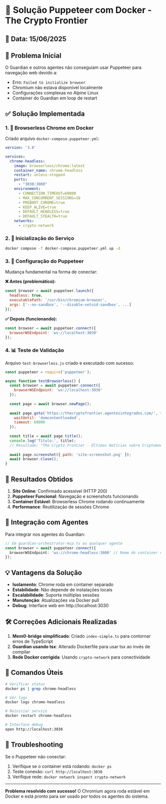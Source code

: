 # 🎯 Solução Puppeteer com Docker - The Crypto Frontier

## 📅 Data: 15/06/2025

## 🔴 Problema Inicial

O Guardian e outros agentes não conseguiam usar Puppeteer para navegação web devido a:
- Erro: `Failed to initialize browser`
- Chromium não estava disponível localmente
- Configurações complexas no Alpine Linux
- Container do Guardian em loop de restart

## ✅ Solução Implementada

### 1. 🐳 Browserless Chrome em Docker

Criado arquivo `docker-compose.puppeteer.yml`:

```yaml
version: '3.8'

services:
  chrome-headless:
    image: browserless/chrome:latest
    container_name: chrome-headless
    restart: unless-stopped
    ports:
      - "3030:3000"
    environment:
      - CONNECTION_TIMEOUT=60000
      - MAX_CONCURRENT_SESSIONS=10
      - PREBOOT_CHROME=true
      - KEEP_ALIVE=true
      - DEFAULT_HEADLESS=true
      - DEFAULT_STEALTH=true
    networks:
      - crypto-network
```

### 2. 🚀 Inicialização do Serviço

```bash
docker compose -f docker-compose.puppeteer.yml up -d
```

### 3. 🔧 Configuração do Puppeteer

Mudança fundamental na forma de conectar:

**❌ Antes (problemático):**
```javascript
const browser = await puppeteer.launch({
  headless: true,
  executablePath: '/usr/bin/chromium-browser',
  args: ['--no-sandbox', '--disable-setuid-sandbox', ...]
});
```

**✅ Depois (funcionando):**
```javascript
const browser = await puppeteer.connect({
  browserWSEndpoint: 'ws://localhost:3030'
});
```

### 4. 📊 Teste de Validação

Arquivo `test-browserless.js` criado e executado com sucesso:

```javascript
const puppeteer = require('puppeteer');

async function testBrowserless() {
  const browser = await puppeteer.connect({
    browserWSEndpoint: 'ws://localhost:3030'
  });
  
  const page = await browser.newPage();
  
  await page.goto('https://thecryptofrontier.agentesintegrados.com/', { 
    waitUntil: 'domcontentloaded',
    timeout: 60000
  });
  
  const title = await page.title();
  console.log('Título:', title);
  // Resultado: "The Crypto Frontier - Últimas Notícias sobre Criptomoedas"
  
  await page.screenshot({ path: 'site-screenshot.png' });
  await browser.close();
}
```

## 🎉 Resultados Obtidos

1. **Site Online**: Confirmado acessível (HTTP 200)
2. **Puppeteer Funcional**: Navegação e screenshots funcionando
3. **Container Estável**: Browserless Chrome rodando continuamente
4. **Performance**: Reutilização de sessões Chrome

## 🔗 Integração com Agentes

Para integrar nos agentes do Guardian:

```typescript
// Em guardian-orchestrator-mcp.ts ou qualquer agente
const browser = await puppeteer.connect({
  browserWSEndpoint: 'ws://chrome-headless:3000' // Nome do container na rede Docker
});
```

## 💡 Vantagens da Solução

- **Isolamento**: Chrome roda em container separado
- **Estabilidade**: Não depende de instalações locais
- **Escalabilidade**: Suporta múltiplas sessões
- **Manutenção**: Atualizações via Docker pull
- **Debug**: Interface web em http://localhost:3030

## 🛠️ Correções Adicionais Realizadas

1. **Mem0-bridge simplificado**: Criado `index-simple.ts` para contornar erros de TypeScript
2. **Guardian usando tsx**: Alterado Dockerfile para usar tsx ao invés de compilar
3. **Rede Docker corrigida**: Usando `crypto-network` para conectividade

## 📝 Comandos Úteis

```bash
# Verificar status
docker ps | grep chrome-headless

# Ver logs
docker logs chrome-headless

# Reiniciar serviço
docker restart chrome-headless

# Interface debug
open http://localhost:3030
```

## 🚨 Troubleshooting

Se o Puppeteer não conectar:
1. Verifique se o container está rodando: `docker ps`
2. Teste conexão: `curl http://localhost:3030`
3. Verifique rede: `docker network inspect crypto-network`

---

**Problema resolvido com sucesso!** O Chromium agora roda estável em Docker e está pronto para ser usado por todos os agentes do sistema.